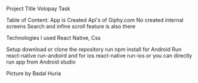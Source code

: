 Project Title
Volopay Task

Table of Content:
App is Created Api's of Giphy.com
No created internal screens
Search and infine scroll feature is also there

Technologies
I used React Native, Css

Setup
download or clone the repository
run npm install
for Android Run react-native run-andoird and for ios react-native run-ios
or you can directly run app from Android studio

Picture by Badal Huria
